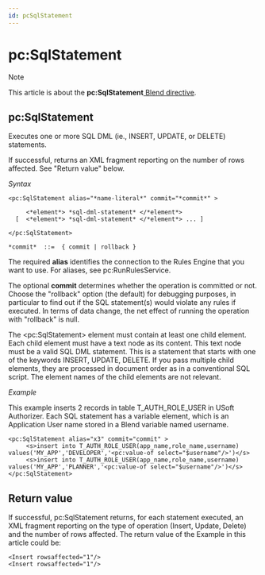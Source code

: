 ```yaml
---
id: pcSqlStatement
---
```


# pc:SqlStatement



> [!NOTE]
> This article is about the **pc:SqlStatement**[ Blend directive](/docs/Repositories/Blend%20directives).

## **pc:SqlStatement**

Executes one or more SQL DML (ie., INSERT, UPDATE, or DELETE) statements.

If successful, returns an XML fragment reporting on the number of rows affected. See "Return value" below.

*Syntax*

```
<pc:SqlStatement alias="*name-literal*" commit="*commit*" >

     <*element*> *sql-dml-statement* </*element*>
  [  <*element*> *sql-dml-statement* </*element*> ... ]

</pc:SqlStatement>

*commit*  ::=  { commit | rollback }
```

The required **alias** identifies the connection to the Rules Engine that you want to use. For aliases, see pc:RunRulesService.

The optional **commit** determines whether the operation is committed or not. Choose the "rollback" option (the default) for debugging purposes, in particular to find out if the SQL statement(s) would violate any rules if executed. In terms of data change, the net effect of running the operation with "rollback" is null.

The \<pc:SqlStatement> element must contain at least one child element. Each child element must have a text node as its content. This text node must be a valid SQL DML statement. This is a statement that starts with one of the keywords INSERT, UPDATE, DELETE. If you pass multiple child elements, they are processed in document order as in a conventional SQL script. The element names of the child elements are not relevant. 

*Example*

This example inserts 2 records in table T_AUTH_ROLE_USER in USoft Authorizer. Each SQL statement has a variable element, which is an Application User name stored in a Blend variable named username.

```language-xml
<pc:SqlStatement alias="x3" commit="commit" >
     <s>insert into T_AUTH_ROLE_USER(app_name,role_name,username) values('MY_APP','DEVELOPER','<pc:value-of select="$username"/>')</s>
     <s>insert into T_AUTH_ROLE_USER(app_name,role_name,username) values('MY_APP','PLANNER','<pc:value-of select="$username"/>')</s>
</pc:SqlStatement>
```

## Return value

If successful, pc:SqlStatement returns, for each statement executed, an XML fragment reporting on the type of operation (Insert, Update, Delete) and the number of rows affected. The return value of the Example in this article could be:

```language-xml
<Insert rowsaffected="1"/>
<Insert rowsaffected="1"/>
```

 